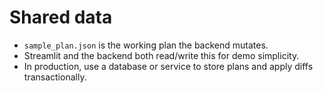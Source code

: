 
# Shared data
- `sample_plan.json` is the working plan the backend mutates.
- Streamlit and the backend both read/write this for demo simplicity.
- In production, use a database or service to store plans and apply diffs transactionally.
